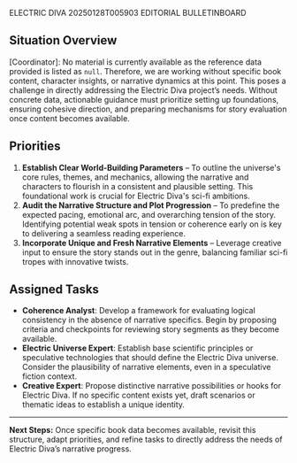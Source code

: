 ELECTRIC DIVA  20250128T005903 EDITORIAL BULLETINBOARD
## Situation Overview
[Coordinator]: No material is currently available as the reference data provided is listed as `null`. Therefore, we are working without specific book content, character insights, or narrative dynamics at this point. This poses a challenge in directly addressing the Electric Diva project’s needs. Without concrete data, actionable guidance must prioritize setting up foundations, ensuring cohesive direction, and preparing mechanisms for story evaluation once content becomes available.

## Priorities
1. **Establish Clear World-Building Parameters** – To outline the universe's core rules, themes, and mechanics, allowing the narrative and characters to flourish in a consistent and plausible setting. This foundational work is crucial for Electric Diva's sci-fi ambitions.
2. **Audit the Narrative Structure and Plot Progression** – To predefine the expected pacing, emotional arc, and overarching tension of the story. Identifying potential weak spots in tension or coherence early on is key to delivering a seamless reading experience.
3. **Incorporate Unique and Fresh Narrative Elements** – Leverage creative input to ensure the story stands out in the genre, balancing familiar sci-fi tropes with innovative twists.

## Assigned Tasks
- **Coherence Analyst**: Develop a framework for evaluating logical consistency in the absence of narrative specifics. Begin by proposing criteria and checkpoints for reviewing story segments as they become available.  
- **Electric Universe Expert**: Establish base scientific principles or speculative technologies that should define the Electric Diva universe. Consider the plausibility of narrative elements, even in a speculative fiction context.  
- **Creative Expert**: Propose distinctive narrative possibilities or hooks for Electric Diva. If no specific content exists yet, draft scenarios or thematic ideas to establish a unique identity.  

---
**Next Steps:** Once specific book data becomes available, revisit this structure, adapt priorities, and refine tasks to directly address the needs of Electric Diva’s narrative progress.